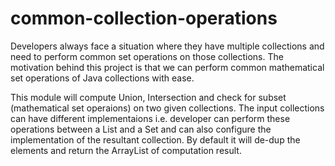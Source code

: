# common-collection-operations
Developers always face a situation where they have multiple collections and need to perform common set operations on those collections.
The motivation behind this project is that we can perform common mathematical set operations of Java collections with ease.

This module will compute Union, Intersection and check for subset (mathematical set operaions) on two given collections. 
The input collections can have different implementaions i.e. developer can perform these operations between a List and a Set and can also configure the implementation of the resultant collection.
By default it will de-dup the elements and return the ArrayList of computation result.
